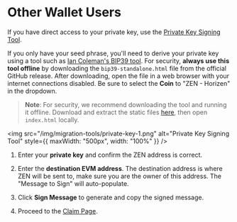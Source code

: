 # Other Wallet Users

If you have direct access to your private key, use the [Private Key Signing Tool](https://github.com/HorizenOfficial/horizen-migration-signing-tool-private-key/releases/latest).

If you only have your seed phrase, you'll need to derive your private key using a tool such as [Ian Coleman's BIP39 tool](https://github.com/iancoleman/bip39/releases/tag/0.5.6). For security, **always use this tool offline** by downloading the `bip39-standalone.html` file from the official GitHub release. After downloading, open the file in a web browser with your internet connections disabled. Be sure to select the **Coin** to "ZEN - Horizen" in the dropdown.

> **Note**: For security, we recommend downloading the tool and running it offline. Download and extract the static files [here](https://github.com/HorizenOfficial/horizen-migration-signing-tool-private-key/releases/latest), then open `index.html` locally.

<img src="/img/migration-tools/private-key-1.png" alt="Private Key Signing Tool" style={{ maxWidth: "500px", width: "100%" }} />

1. Enter your **private key** and confirm the ZEN address is correct.

2. Enter the **destination EVM address**. The destination address is where ZEN will be sent to, make sure you are the owner of this address. The "Message to Sign" will auto-populate.

3. Click **Sign Message** to generate and copy the signed message.

4. Proceed to the [Claim Page](/mainnet-migration-instructions/claim-page).
